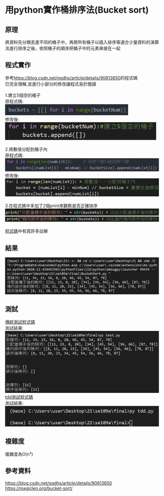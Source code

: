 # 用python實作桶排序法(Bucket sort) 
## 原理
將資料先分類丟進不同的桶子中，再將所有桶子以插入排序等適合少量資料的演算法進行排序之後，依照桶子的順序把桶子中的元素串接在一起

## 程式實作
參考<https://blog.csdn.net/ggdhs/article/details/90613650>的程式碼<br>
已完全理解,並進行小部分的修改讓程式易於閱讀<br>
<br>
1.建立5個空的桶子<br>
原程式碼:<br>
![](https://github.com/ja1223/se109a/blob/master/final/photo/1.jpg)<br>
修改後:<br>
![](https://github.com/ja1223/se109a/blob/master/final/photo/1-1.jpg)<br>
<br>
2.將數值分配到桶子內<br>
原程式碼:<br>
![](https://github.com/ja1223/se109a/blob/master/final/photo/2.jpg)<br>
修改後:<br>
![](https://github.com/ja1223/se109a/blob/master/final/photo/2-1.jpg)<br>
<br>
3.在程式碼中多加了2個print來觀察是否正確排序
![](https://github.com/ja1223/se109a/blob/master/final/photo/3-1.jpg)<br>
![](https://github.com/ja1223/se109a/blob/master/final/photo/3-2.jpg)<br>
<br>
[程式碼](https://github.com/ja1223/se109a/blob/master/final/BucketSort.py)中有寫許多註解

## 結果
![](https://github.com/ja1223/se109a/blob/master/final/photo/result.jpg)

## 測試
[傳統測試程式碼](https://github.com/ja1223/se109a/blob/master/final/test.py)<br>
測試結果:<br>
![](https://github.com/ja1223/se109a/blob/master/final/photo/testresult.jpg)
[tdd測試程式碼](https://github.com/ja1223/se109a/blob/master/final/tdd.py)<br>
測試結果:<br>
![](https://github.com/ja1223/se109a/blob/master/final/photo/tddresult.jpg)
## 複雜度
複雜度為O(n²)

## 參考資料

<https://blog.csdn.net/ggdhs/article/details/90613650><br>
<https://magiclen.org/bucket-sort/>

